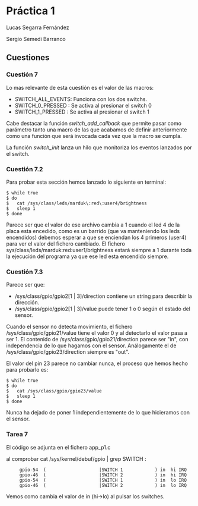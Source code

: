 # Práctica 1

Lucas Segarra Fernández

Sergio Semedi Barranco

## Cuestiones

### Cuestión 7

Lo mas relevante de esta cuestión es el valor de las macros:

* SWITCH_ALL_EVENTS: Funciona con los dos switchs.
* SWITCH_0_PRESSED : Se activa al presionar el switch 0
* SWITCH_1_PRESSED : Se activa al presionar el switch 1

Cabe destacar la función *switch_add_callback* que permite pasar como parámetro tanto una macro de las que acabamos de definir anteriormente como una función que será invocada cada vez que la macro se cumpla.

La función *switch_init* lanza un hilo que monitoriza los eventos lanzados por el switch.

### Cuestión 7.2

Para probar esta sección hemos lanzado lo siguiente en terminal:


    $ while true
    $ do
    $   cat /sys/class/leds/marduk\:red\:user4/brightness
    $   sleep 1
    $ done


Parece ser que el valor de ese archivo cambia a 1 cuando el led 4 de la placa esta encedido, como es un barrido (que va manteniendo los leds encendidos) debemos esperar a que se enciendan los 4 primeros (user4) para ver el valor del fichero cambiado. El fichero sys/class/leds/marduk\:red\:user1/brightness estará siempre a 1 durante toda la ejecución del programa ya que ese led esta encendido siempre.


### Cuestión 7.3

Parece ser que:

* /sys/class/gpio/gpio2[1 | 3]/direction contiene un string para describir la dirección.
* /sys/class/gpio/gpio2[1 | 3]/value puede tener 1 o 0 según el estado del sensor.

Cuando el sensor no detecta movimiento, el fichero /sys/class/gpio/gpio21/value tiene el valor 0 y al detectarlo el valor pasa a ser 1. 
El contenido de /sys/class/gpio/gpio21/direction parece ser "in", con independencia de lo que hagamos con el sensor. Análogamente el de /sys/class/gpio/gpio23/direction siempre es "out".

El valor del pin 23 parece no cambiar nunca, el proceso que hemos hecho para probarlo es:

    $ while true
    $ do
    $   cat /sys/class/gpio/gpio23/value
    $   sleep 1
    $ done

Nunca ha dejado de poner 1 independientemente de lo que hicieramos con el sensor.

### Tarea 7

El código se adjunta en el fichero app_p1.c

al comprobar cat /sys/kernel/debuf/gpio | grep SWITCH :

         gpio-54  (                    |SWITCH 1            ) in  hi IRQ
         gpio-46  (                    |SWITCH 2            ) in  hi IRQ
         gpio-54  (                    |SWITCH 1            ) in  lo IRQ
         gpio-46  (                    |SWITCH 2            ) in  lo IRQ


 Vemos como cambia el valor de in (hi->lo) al pulsar los switches.


